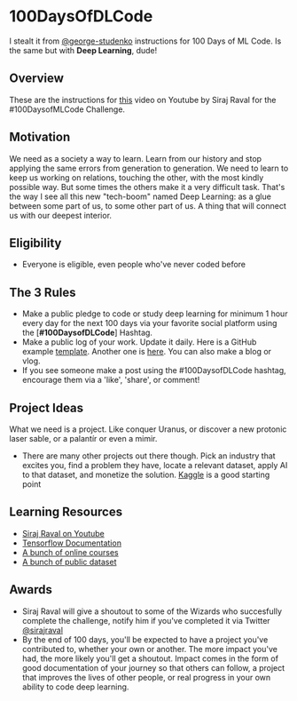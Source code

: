 # 100DaysOfDLCode

I stealt it from [@george-studenko](https://github.com/george-studenko) instructions for 100 Days of ML Code. Is the same but with __Deep Learning__, dude!

## Overview
These are the instructions for [this](https://www.youtube.com/watch?v=cuQMBj1cWPo&t=7s) video on Youtube by Siraj Raval for the #100DaysofMLCode Challenge. 


## Motivation

We need as a society a way to learn. Learn from our history and stop applying the same errors from generation to generation. We need to learn to keep us working on relations, touching the other, with the most kindly possible way. But some times the others make it a very difficult task. That's the way I see all this new "tech-boom" named Deep Learning: as a glue between some part of us, to some other part of us. A thing that will connect us with our deepest interior.

## Eligibility 

- Everyone is eligible, even people who've never coded before

## The 3 Rules

- Make a public pledge to code or study deep learning for minimum 1 hour every day for the next 100 days via your favorite social platform using the [__#100DaysofDLCode__] Hashtag. 
- Make a public log of your work. Update it daily. Here is a GitHub example [template](https://gist.github.com/llSourcell/43194e486a92532bc343f7837b178eda). Another one is [here](https://github.com/LordSomen/100DaysOfML/blob/master/Log.md). You can also
make a blog or vlog. 
- If you see someone make a post using the #100DaysofDLCode hashtag, encourage them via a 'like', 'share', or comment!

## Project Ideas

What we need is a project. Like conquer Uranus, or discover a new protonic laser sable, or a palantír or even a mimir.

- There are many other projects out there though. Pick an industry that excites you, find a problem they have, locate a relevant dataset, apply AI to that dataset, and monetize the solution. [Kaggle](https://www.kaggle.com/) is a good starting point


## Learning Resources

- [Siraj Raval on Youtube](https://youtube.com/c/sirajraval)
- [Tensorflow Documentation](https://www.tensorflow.org/tutorials/)
- [A bunch of online courses](https://github.com/josephmisiti/awesome-machine-learning/blob/master/courses.md)
- [A bunch of public dataset](https://github.com/awesomedata/awesome-public-datasets/blob/master/README.rst)

## Awards

- Siraj Raval will give a shoutout to some of the Wizards who succesfully complete the challenge, notify him if you've completed
it via Twitter [@sirajraval](https://twitter.com/sirajraval)
- By the end of 100 days, you'll be expected to have a project you've contributed to, whether your own or another. The more impact
you've had, the more likely you'll get a shoutout. Impact comes in the form of good documentation of your journey so that others can follow,
a project that improves the lives of other people, or real progress in your own ability to code deep learning.

